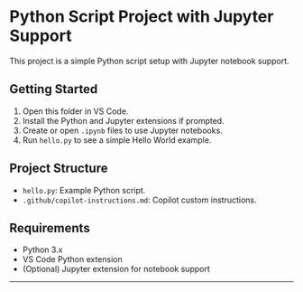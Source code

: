 # Python Script Project with Jupyter Support

This project is a simple Python script setup with Jupyter notebook support.

## Getting Started

1. Open this folder in VS Code.
2. Install the Python and Jupyter extensions if prompted.
3. Create or open `.ipynb` files to use Jupyter notebooks.
4. Run `hello.py` to see a simple Hello World example.

## Project Structure
- `hello.py`: Example Python script.
- `.github/copilot-instructions.md`: Copilot custom instructions.

## Requirements
- Python 3.x
- VS Code Python extension
- (Optional) Jupyter extension for notebook support

---
